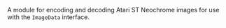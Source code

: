 A module for encoding and decoding Atari ST Neochrome images for use with the `ImageData` interface.
